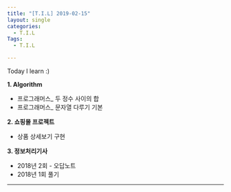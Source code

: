 ```yaml
---
title: "[T.I.L] 2019-02-15"
layout: single
categories:
  - T.I.L
Tags:
  - T.I.L

---
```

Today I learn :)

**1. Algorithm**   
* 프로그래머스_ 두 정수 사이의 합  
* 프로그래머스_ 문자열 다루기 기본  

**2. 쇼핑몰 프로젝트**  
* 상품 상세보기 구현  

**3. 정보처리기사**  
* 2018년 2회 - 오답노트  
* 2018년 1회 풀기   

  



   
***  
 
  

 

   




